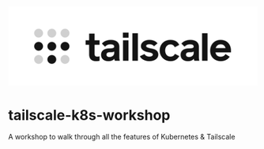 ![tailscale logo](./img/Tailscale-Logo-Black.webp)

# tailscale-k8s-workshop

A workshop to walk through all the features of Kubernetes &amp; Tailscale
